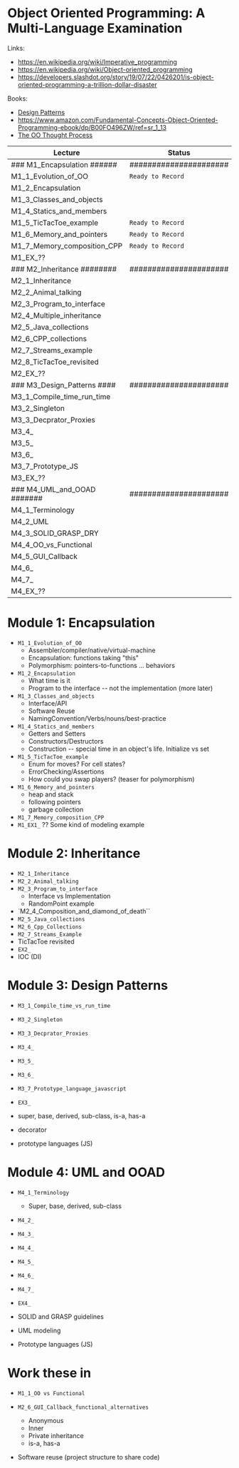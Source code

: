 # Object Oriented Programming: A Multi-Language Examination

Links:
  - https://en.wikipedia.org/wiki/Imperative_programming
  - https://en.wikipedia.org/wiki/Object-oriented_programming
  - https://developers.slashdot.org/story/19/07/22/0426201/is-object-oriented-programming-a-trillion-dollar-disaster
  
Books:
  - [Design Patterns](https://www.amazon.com/dp/0201633612?tag=bizzi0d-20)
  - https://www.amazon.com/Fundamental-Concepts-Object-Oriented-Programming-ebook/dp/B00FO496ZW/ref=sr_1_13
  - [The OO Thought Process](https://www.amazon.com/dp/B004Z6EWBI?tag=bizzi0d-20)

| Lecture                     | Status                 |
| ----                        | ----                   |
| ### M1_Encapsulation ###### | ###################### |
| M1_1_Evolution_of_OO        | `Ready to Record` |
| M1_2_Encapsulation          |                        |
| M1_3_Classes_and_objects    |                        |
| M1_4_Statics_and_members    |                        |
| M1_5_TicTacToe_example      | `Ready to Record` |
| M1_6_Memory_and_pointers    | `Ready to Record` |
| M1_7_Memory_composition_CPP | `Ready to Record` |
| M1_EX_??                    |                        |
| ### M2_Inheritance ######## | ###################### |
| M2_1_Inheritance            |                        |
| M2_2_Animal_talking         |                        |
| M2_3_Program_to_interface   |                        |
| M2_4_Multiple_inheritance   |                        |
| M2_5_Java_collections       |                        |
| M2_6_CPP_collections        |                        |
| M2_7_Streams_example        |                        |
| M2_8_TicTacToe_revisited    |                        |
| M2_EX_??                    |                        |
| ### M3_Design_Patterns #### | ###################### |
| M3_1_Compile_time_run_time  |                        |
| M3_2_Singleton              |                        |
| M3_3_Decprator_Proxies      |                        |
| M3_4_                       |                        |
| M3_5_                       |                        |
| M3_6_                       |                        |
| M3_7_Prototype_JS           |                        |
| M3_EX_??                    |                        |
| ### M4_UML_and_OOAD ####### | ###################### |
| M4_1_Terminology            |                        |
| M4_2_UML                    |                        |
| M4_3_SOLID_GRASP_DRY        |                        |
| M4_4_OO_vs_Functional       |                        |
| M4_5_GUI_Callback           |                        |
| M4_6_                       |                        |
| M4_7_                       |                        |
| M4_EX_??                    |                        |
  
# Module 1: Encapsulation

  - `M1_1_Evolution_of_OO`
    - Assembler/compiler/native/virtual-machine
    - Encapsulation: functions taking "this" 
    - Polymorphism: pointers-to-functions ... behaviors
  - `M1_2_Encapsulation`
    - What time is it
    - Program to the interface -- not the implementation (more later)
  - `M1_3_Classes_and_objects`
    - Interface/API
    - Software Reuse
    - NamingConvention/Verbs/nouns/best-practice
  - `M1_4_Statics_and_members`
     - Getters and Setters
     - Constructors/Destructors
     - Construction -- special time in an object's life. Initialize vs set
  - `M1_5_TicTacToe_example`
    - Enum for moves? For cell states?
    - ErrorChecking/Assertions
    - How could you swap players? (teaser for polymorphism)
  - `M1_6_Memory_and_pointers`
      - heap and stack
      - following pointers
      - garbage collection
  - `M1_7_Memory_composition_CPP`
  - `M1_EX1_` ?? Some kind of modeling example

# Module 2: Inheritance
  - `M2_1_Inheritance`  
  - `M2_2_Animal_talking`
  - `M2_3_Program_to_interface` 
    - Interface vs Implementation
    - RandomPoint example
  - `M2_4_Composition_and_diamond_of_death``
  - `M2_5_Java_collections`
  - `M2_6_Cpp_Collections`
  - `M2_7_Streams_Example`
  - TicTacToe revisited
  - `EX2_`
  - IOC (DI)

# Module 3: Design Patterns
  - `M3_1_Compile_time_vs_run_time`
  - `M3_2_Singleton`
  - `M3_3_Decprator_Proxies`
  - `M3_4_`
  - `M3_5_`
  - `M3_6_`
  - `M3_7_Prototype_language_javascript`
  - `EX3_`
  
  - super, base, derived, sub-class, is-a, has-a
  - decorator
  - prototype languages (JS)

# Module 4: UML and OOAD
  - `M4_1_Terminology`
    - Super, base, derived, sub-class
  - `M4_2_`
  - `M4_3_`
  - `M4_4_`
  - `M4_5_`
  - `M4_6_`
  - `M4_7_`
  - `EX4_`
  
  - SOLID and GRASP guidelines
  - UML modeling
  - Prototype languages (JS)
    
# Work these in
  - `M1_1_OO vs Functional`
  - `M2_6_GUI_Callback_functional_alternatives`
      - Anonymous
      - Inner
      - Private inheritance
      - is-a, has-a  

  - Software reuse (project structure to share code)

